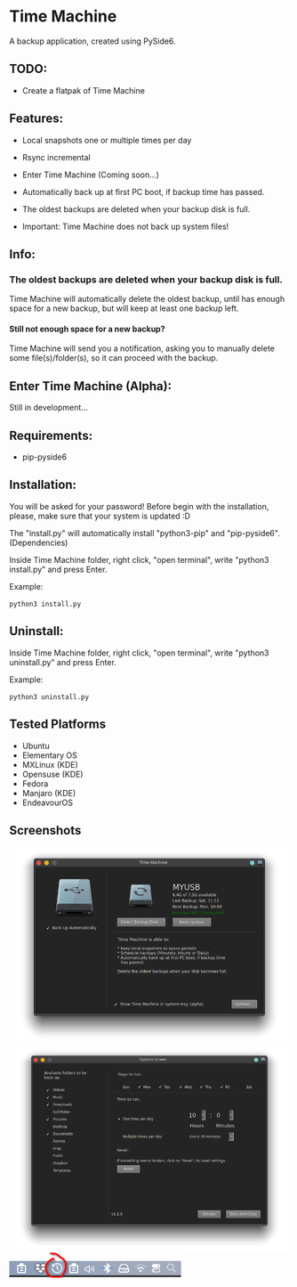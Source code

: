 # Time Machine
A backup application, created using PySide6.

## TODO:
* Create a flatpak of Time Machine

## Features:
* Local snapshots one or multiple times per day
* Rsync incremental
* Enter Time Machine (Coming soon...)
* Automatically back up at first PC boot, if backup time has passed.
* The oldest backups are deleted when your backup disk is full.


* Important: Time Machine does not back up system files!


## Info:
### The oldest backups are deleted when your backup disk is full.

Time Machine will automatically delete the oldest backup, until has enough space for a new backup, but will keep at least one backup left.

#### Still not enough space for a new backup?

Time Machine will send you a notification, asking you to manually delete some file(s)/folder(s), so it can proceed with the backup. 

## Enter Time Machine (Alpha):
Still in development...

## Requirements:
* pip-pyside6

## Installation:
You will be asked for your password! 
Before begin with the installation, please, make sure that your system is updated :D

The "install.py" will automatically install "python3-pip" and "pip-pyside6". (Dependencies)

Inside Time Machine folder, right click, "open terminal", write "python3 install.py" and press Enter.

Example:

    python3 install.py
    
## Uninstall:
Inside Time Machine folder, right click, "open terminal", write "python3 uninstall.py" and press Enter.

Example:

    python3 uninstall.py

## Tested Platforms
  * Ubuntu 
  * Elementary OS
  * MXLinux (KDE)
  * Opensuse (KDE)
  * Fedora 
  * Manjaro (KDE)
  * EndeavourOS

## Screenshots
![](src/screenshots/img.png)
![](src/screenshots/img_2.png)
![](src/screenshots/img_3.png)